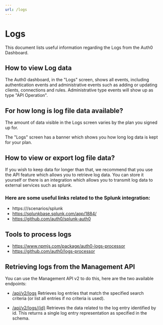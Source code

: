 ```yaml
---
url: /logs
---
```


# Logs

This document lists useful information regarding the Logs from the Auth0 Dashboard.

## How to view Log data

The Auth0 dashboard, in the "Logs" screen, shows all events, including authentication events and administrative events such as adding or updating clients, connections and rules.  Administrative type events will show up as type "API Operation".

## For how long is log file data available?

The amount of data visible in the Logs screen varies by the plan you signed up for.  

The "Logs" screen has a banner which shows you how long log data is kept for your plan.

## How to view or export log file data?

If you wish to keep data for longer than that, we recommend that you use the API feature which allows you to retrieve log data.  You can store it yourself or there is an integration which allows you to transmit log data to external services such as splunk.

### Here are some useful links related to the Splunk integration:

* https:///scenarios/splunk
* https://splunkbase.splunk.com/app/1884/
* https://github.com/auth0/splunk-auth0
 

## Tools to process logs 

* https://www.npmjs.com/package/auth0-logs-processor
* https://github.com/auth0/logs-processor
 
## Retrieving logs from the Management API

You can use the Management API v2 to do this, here are the two available endpoints:

* [/api/v2/logs](/api/v2#!/Logs/get_logs) Retrieves log entries that match the specified search criteria (or list all entries if no criteria is used).

* [/api/v2/logs/{id}](/api/v2#!/Logs/get_logs_by_id) Retrieves the data related to the log entry identified by id. This returns a single log entry representation as specified in the schema.

